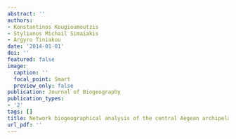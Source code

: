 ```yaml
---
abstract: ''
authors:
- Konstantinos Kougioumoutzis
- Stylianos Michail Simaiakis
- Argyro Tiniakou
date: '2014-01-01'
doi: ''
featured: false
image:
  caption: ''
  focal_point: Smart
  preview_only: false
publication: Journal of Biogeography
publication_types:
- '2'
tags: []
title: Network biogeographical analysis of the central Aegean archipelago
url_pdf: ''
---
```

